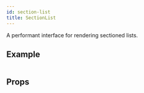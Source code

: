 ```yaml
---
id: section-list
title: SectionList
---
```


A performant interface for rendering sectioned lists.

## Example

```ComponentSnackPlayer path=basic,SectionList,Basic.tsx

```

## Props

```ComponentPropTable path=basic,SectionList,SectionList.tsx showStylingProps=true

```
